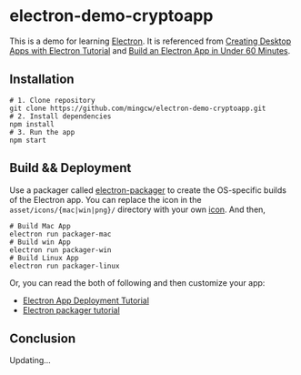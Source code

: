 # electron-demo-cryptoapp

This is a demo for learning [Electron](https://electronjs.org/). It is referenced from [Creating Desktop Apps with Electron Tutorial](https://coursetro.com/courses/22/Creating-Desktop-Apps-with-Electron-Tutorial) and [Build an Electron App in Under 60 Minutes](https://www.youtube.com/watch?v=kN1Czs0m1SU).

## Installation
```
# 1. Clone repository
git clone https://github.com/mingcw/electron-demo-cryptoapp.git
# 2. Install dependencies
npm install
# 3. Run the app
npm start
```

## Build && Deployment
Use a packager called [electron-packager](https://github.com/electron/electron-packager) to create the OS-specific builds of the Electron app. 
You can replace the icon in the `asset/icons/{mac|win|png}/` directory with your own [icon](http://www.iconarchive.com/). And then, 
```
# Build Mac App
electron run packager-mac
# Build win App
electron run packager-win
# Build Linux App
electron run packager-linux
```
Or, you can read the both of following and then customize your app: 
- [Electron App Deployment Tutorial](https://coursetro.com/posts/code/124/Electron-App-Deployment-Tutorial)
- [Electron packager tutorial](https://www.christianengvall.se/electron-packager-tutorial/)

## Conclusion
Updating...
